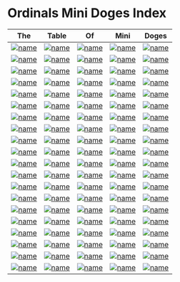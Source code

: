 # Ordinals Mini Doges Index


| The        | Table           | Of  | Mini | Doges |
|:-------------:|:-------------:|:-------------:|:-------------:|:-------------:|
[![name](https://ordinals.com/content/f95e331ece5dbfb607d447122b3151c0d01b9d8c23def0f6566118098a033f17i0 )](https://ordinals.com/inscription/f95e331ece5dbfb607d447122b3151c0d01b9d8c23def0f6566118098a033f17i0 )|	[![name](https://ordinals.com/content/6fc1d4788ee964d0e9d0ebb17a73e6af1956fb3d8d15ac7050a2db09f5d3094di0 )](https://ordinals.com/inscription/6fc1d4788ee964d0e9d0ebb17a73e6af1956fb3d8d15ac7050a2db09f5d3094di0 )|	[![name](https://ordinals.com/content/71644dd240871f5450f172b87bad7252d21ed403ba57f8c31bb5ad2d37637257i0 )](https://ordinals.com/inscription/71644dd240871f5450f172b87bad7252d21ed403ba57f8c31bb5ad2d37637257i0 )|	[![name](https://ordinals.com/content/10fbd019227c9d93324ae7b73fb6b828dd33950ea2d13145a42cf1e968f42063i0 )](https://ordinals.com/inscription/10fbd019227c9d93324ae7b73fb6b828dd33950ea2d13145a42cf1e968f42063i0 )|	[![name](https://ordinals.com/content/e41c200ccd04cac9dc4b052bbbf626c1c86a8d41905d2f276881a27ca09c478ai0 )](https://ordinals.com/inscription/e41c200ccd04cac9dc4b052bbbf626c1c86a8d41905d2f276881a27ca09c478ai0 )|
[![name](https://ordinals.com/content/82b8334fcf7e0a072cd4aea1eaf53c9ba6cce30dca520ed9baf1413f9533b6b2i0 )](https://ordinals.com/inscription/82b8334fcf7e0a072cd4aea1eaf53c9ba6cce30dca520ed9baf1413f9533b6b2i0 )|	[![name](https://ordinals.com/content/2b4480ae0dedebdca1d427670eae5963c31cc7e43753019e292d39fc522c3c05i0 )](https://ordinals.com/inscription/2b4480ae0dedebdca1d427670eae5963c31cc7e43753019e292d39fc522c3c05i0 )|	[![name](https://ordinals.com/content/e315fc316344920f330d8b0fe712ab5c4ff5dc07534d00cba2a2e5ffd7012710i0 )](https://ordinals.com/inscription/e315fc316344920f330d8b0fe712ab5c4ff5dc07534d00cba2a2e5ffd7012710i0 )|	[![name](https://ordinals.com/content/51bff5d020f6ae6c846fb502a7fe3f2e3aa2e59ed7f276cbd4aa73d54a851d2ci0 )](https://ordinals.com/inscription/51bff5d020f6ae6c846fb502a7fe3f2e3aa2e59ed7f276cbd4aa73d54a851d2ci0 )|	[![name](https://ordinals.com/content/abc1a9ed294b0af8d252b75cacb5923903ee9a739dd739859ab731f2dcf1d953i0 )](https://ordinals.com/inscription/abc1a9ed294b0af8d252b75cacb5923903ee9a739dd739859ab731f2dcf1d953i0 )|
[![name](https://ordinals.com/content/7037ec45b3982a0a8ce1457753c5735365daa5ade1b261518b2eaec3bf0da75ei0 )](https://ordinals.com/inscription/7037ec45b3982a0a8ce1457753c5735365daa5ade1b261518b2eaec3bf0da75ei0 )|	[![name](https://ordinals.com/content/7f9769909657e882c68ff755d6562046ceaa6e35b4c89d584ba3b1a2fa10b662i0 )](https://ordinals.com/inscription/7f9769909657e882c68ff755d6562046ceaa6e35b4c89d584ba3b1a2fa10b662i0 )|	[![name](https://ordinals.com/content/a4a0ceeed875814927df2d9b676a0e7ac913ea4866bd27c6be5fe7fbd0112000i0 )](https://ordinals.com/inscription/a4a0ceeed875814927df2d9b676a0e7ac913ea4866bd27c6be5fe7fbd0112000i0 )|	[![name](https://ordinals.com/content/a0d655acf8af60f6287706a800686fe884119ad0373f0983f672eec7d961324bi0 )](https://ordinals.com/inscription/a0d655acf8af60f6287706a800686fe884119ad0373f0983f672eec7d961324bi0 )|	[![name](https://ordinals.com/content/c3106bdaf275eedd89f16c1d5c1c4f4140b7fbcd245fe132953d36710940226bi0 )](https://ordinals.com/inscription/c3106bdaf275eedd89f16c1d5c1c4f4140b7fbcd245fe132953d36710940226bi0 )|
[![name](https://ordinals.com/content/77904ff23f312153cd3f2bb91251b8d955f03f3012e14f190c32c74830d76071i0 )](https://ordinals.com/inscription/77904ff23f312153cd3f2bb91251b8d955f03f3012e14f190c32c74830d76071i0 )|	[![name](https://ordinals.com/content/5c2cd2cd2cf5d415b1a09e6f8a2786172f2d40506e3c3d9265affb402d252b93i0 )](https://ordinals.com/inscription/5c2cd2cd2cf5d415b1a09e6f8a2786172f2d40506e3c3d9265affb402d252b93i0 )|	[![name](https://ordinals.com/content/aa56fc1c3de0d5a05b5fcd4a522b6e5d38e21a470906df8f30524bbc5b00df9ei0 )](https://ordinals.com/inscription/aa56fc1c3de0d5a05b5fcd4a522b6e5d38e21a470906df8f30524bbc5b00df9ei0 )|	[![name](https://ordinals.com/content/d2cb9945cc4d28ce4b9297abf46bf79e6266311a7cc4a3600004ba78bf338361i0 )](https://ordinals.com/inscription/d2cb9945cc4d28ce4b9297abf46bf79e6266311a7cc4a3600004ba78bf338361i0 )|	[![name](https://ordinals.com/content/c499bcccdb956a092f034aa2f5d0d8de372f7d87fcd3d595e5e295f0f1950f7bi0 )](https://ordinals.com/inscription/c499bcccdb956a092f034aa2f5d0d8de372f7d87fcd3d595e5e295f0f1950f7bi0 )|
[![name](https://ordinals.com/content/452101afdbee20e0c82ba2c715e13a211db3e7232b1184717f0040bbf0f47e8ei0 )](https://ordinals.com/inscription/452101afdbee20e0c82ba2c715e13a211db3e7232b1184717f0040bbf0f47e8ei0 )|	[![name](https://ordinals.com/content/3b3d5d568f60ad927129743c18b12cd1e2cf76b7c0b048d86deed9933bfc0ab8i0)](https://ordinals.com/inscription/3b3d5d568f60ad927129743c18b12cd1e2cf76b7c0b048d86deed9933bfc0ab8i0)|	[![name](https://ordinals.com/content/893ee93b5300e6924efb15b53940168f054e6a3142dcf4908983f090e46199d6i0 )](https://ordinals.com/inscription/893ee93b5300e6924efb15b53940168f054e6a3142dcf4908983f090e46199d6i0 )|	[![name](https://ordinals.com/content/153544ca88af533e6c7a556c8fe9d59536bed36d470797785007d3515a8c62e4i0 )](https://ordinals.com/inscription/153544ca88af533e6c7a556c8fe9d59536bed36d470797785007d3515a8c62e4i0 )|	[![name](https://ordinals.com/content/6968734e9591b9b95a74231b29c12ae436bda005209c8998c41a57eae627420fi0 )](https://ordinals.com/inscription/6968734e9591b9b95a74231b29c12ae436bda005209c8998c41a57eae627420fi0 )|
[![name](https://ordinals.com/content/170c0ba3647d8252b29496241550ad456b36bb23e6ede680df076249ad1ec329i0 )](https://ordinals.com/inscription/170c0ba3647d8252b29496241550ad456b36bb23e6ede680df076249ad1ec329i0 )|	[![name](https://ordinals.com/content/ca441cd5de7eebf52bba104577c4e31265da02b2390956322352600772800539i0 )](https://ordinals.com/inscription/ca441cd5de7eebf52bba104577c4e31265da02b2390956322352600772800539i0 )|	[![name](https://ordinals.com/content/927c2f993a8e67dec1f127a3bde2ae899f2ad12a1bdfb8bd51852c4eaaec5765i0 )](https://ordinals.com/inscription/927c2f993a8e67dec1f127a3bde2ae899f2ad12a1bdfb8bd51852c4eaaec5765i0 )|	[![name](https://ordinals.com/content/3d159c76c66c08f2525022b53d67d0048dcf5d92ecb05068829e528598293182i0 )](https://ordinals.com/inscription/3d159c76c66c08f2525022b53d67d0048dcf5d92ecb05068829e528598293182i0 )|	[![name](https://ordinals.com/content/56da8312f5a5f57de9b06455138113dbf1d1adafabd37ebd1621d95b104e1894i0 )](https://ordinals.com/inscription/56da8312f5a5f57de9b06455138113dbf1d1adafabd37ebd1621d95b104e1894i0 )|
[![name](https://ordinals.com/content/427c6eede46bdea5456942b8ec54111aedbddf95b296aeb592e9cd13cb6b9738i0 )](https://ordinals.com/inscription/427c6eede46bdea5456942b8ec54111aedbddf95b296aeb592e9cd13cb6b9738i0 )|	[![name](https://ordinals.com/content/bd18663dd41bc890b8ec651826a06ee8ca4a9b17b5ec2604c5cfece65ba70384i0 )](https://ordinals.com/inscription/bd18663dd41bc890b8ec651826a06ee8ca4a9b17b5ec2604c5cfece65ba70384i0 )|	[![name](https://ordinals.com/content/c5b7d3af687b45144d24195596f7bacda59c5414c389820836ea3a05739a3f8di0 )](https://ordinals.com/inscription/c5b7d3af687b45144d24195596f7bacda59c5414c389820836ea3a05739a3f8di0 )|	[![name](https://ordinals.com/content/8729b89c13ba23df523a27fd619c218638e15e6c1bd2b05d718ebbb23a319c91i0 )](https://ordinals.com/inscription/8729b89c13ba23df523a27fd619c218638e15e6c1bd2b05d718ebbb23a319c91i0 )|	[![name](https://ordinals.com/content/573a71e3119ee55d847acfdf69f1f47fc244b03d405c08493628073f5520959bi0 )](https://ordinals.com/inscription/573a71e3119ee55d847acfdf69f1f47fc244b03d405c08493628073f5520959bi0 )|
[![name](https://ordinals.com/content/ee11a5951078c6846d0547c488a473ff17f6f0e71916b4c11ebfe0838361acb2i0 )](https://ordinals.com/inscription/ee11a5951078c6846d0547c488a473ff17f6f0e71916b4c11ebfe0838361acb2i0 )|	[![name](https://ordinals.com/content/59a8f4fcdfa6dfac0900f75726154078b7c987be2c4cc2051ce5c56ae4afe33bi0 )](https://ordinals.com/inscription/59a8f4fcdfa6dfac0900f75726154078b7c987be2c4cc2051ce5c56ae4afe33bi0 )|	[![name](https://ordinals.com/content/fea9d63f39f44494c0438bac28c5d492c8f91fec7ef8ec33b25dfe358827f585i0 )](https://ordinals.com/inscription/fea9d63f39f44494c0438bac28c5d492c8f91fec7ef8ec33b25dfe358827f585i0 )|	[![name](https://ordinals.com/content/247ef0d9557c4f393712e64449e3127febbfda36324adcd26cf4bca91b1ba408i0 )](https://ordinals.com/inscription/247ef0d9557c4f393712e64449e3127febbfda36324adcd26cf4bca91b1ba408i0 )|	[![name](https://ordinals.com/content/b4609ada73ebda3636bedbb6f66fa8dd1cb18f91ac3d37a053a2802c5181c64ai0 )](https://ordinals.com/inscription/b4609ada73ebda3636bedbb6f66fa8dd1cb18f91ac3d37a053a2802c5181c64ai0 )|
[![name](https://ordinals.com/content/7715541dfd5ec5a9d4b1b0898fd488e1df31cb4691809f02f672c8fcc7a6a86ei0 )](https://ordinals.com/inscription/7715541dfd5ec5a9d4b1b0898fd488e1df31cb4691809f02f672c8fcc7a6a86ei0 )|	[![name](https://ordinals.com/content/7d9b9ec7de6152a88c1f9d0a8e1f674f355e1c7cc773e4225c148e99322bfe8fi0 )](https://ordinals.com/inscription/7d9b9ec7de6152a88c1f9d0a8e1f674f355e1c7cc773e4225c148e99322bfe8fi0 )|	[![name](https://ordinals.com/content/64cdbfc1be800490b2b1d678fdb4cfc1b4e7c258f0259e9ab76d303817b22dafi0 )](https://ordinals.com/inscription/64cdbfc1be800490b2b1d678fdb4cfc1b4e7c258f0259e9ab76d303817b22dafi0 )|	[![name](https://ordinals.com/content/9caf8c5ab7f3460a4e965e83a13bd1f6c70e5d2774643c12a599ad4c8da56fafi0 )](https://ordinals.com/inscription/9caf8c5ab7f3460a4e965e83a13bd1f6c70e5d2774643c12a599ad4c8da56fafi0 )|	[![name](https://ordinals.com/content/2b3bd1cc774be1ba523eae3196200f67c2970dc8a379f889d25170d506b42924i0 )](https://ordinals.com/inscription/2b3bd1cc774be1ba523eae3196200f67c2970dc8a379f889d25170d506b42924i0 )|
[![name](https://ordinals.com/content/99cb878d47190562a159bf9415999d861889b1aaa15f3b78c70bfcd92f3c6277i0 )](https://ordinals.com/inscription/99cb878d47190562a159bf9415999d861889b1aaa15f3b78c70bfcd92f3c6277i0 )|	[![name](https://ordinals.com/content/e8c1b8e23fc55e386a135e6879ba02feadc06a1f532d99be6362886ae8a2ec81i0 )](https://ordinals.com/inscription/e8c1b8e23fc55e386a135e6879ba02feadc06a1f532d99be6362886ae8a2ec81i0 )|	[![name](https://ordinals.com/content/977e5a52d823d5504c012ac966ec26c97b68f3e7e0d9358a08b535645cab9b8ci0 )](https://ordinals.com/inscription/977e5a52d823d5504c012ac966ec26c97b68f3e7e0d9358a08b535645cab9b8ci0 )|	[![name](https://ordinals.com/content/b8f23738b7014382a796dc6d46701e2b999b8ac68868979673a67de315a51890i0 )](https://ordinals.com/inscription/b8f23738b7014382a796dc6d46701e2b999b8ac68868979673a67de315a51890i0 )|	[![name](https://ordinals.com/content/551e61c9ca33f42a690f045c4aa5d6f0ec90b255e50d7d3f35bc9ffb0e345b9di0 )](https://ordinals.com/inscription/551e61c9ca33f42a690f045c4aa5d6f0ec90b255e50d7d3f35bc9ffb0e345b9di0 )|
[![name](https://ordinals.com/content/c8e7c7d9f396fbd8638c2d2bb3bbf7223feb8a545b55ccb099e56337f28ff3b7i0 )](https://ordinals.com/inscription/c8e7c7d9f396fbd8638c2d2bb3bbf7223feb8a545b55ccb099e56337f28ff3b7i0 )|	[![name](https://ordinals.com/content/39a4f493e9752961695ceadc0906d8f7a612631471e0a80f369b5cbc1a9181f0i0 )](https://ordinals.com/inscription/39a4f493e9752961695ceadc0906d8f7a612631471e0a80f369b5cbc1a9181f0i0 )|	[![name](https://ordinals.com/content/c963addf74eeb632430d630da5a24088d0ea8ce4b2ce1dcf2fc79f2a6192bd31i0 )](https://ordinals.com/inscription/c963addf74eeb632430d630da5a24088d0ea8ce4b2ce1dcf2fc79f2a6192bd31i0 )|	[![name](https://ordinals.com/content/12fdb5adbe87528520993ae5ae23eb5c4a4a72b3642160696ea1c75004e3ac48i0 )](https://ordinals.com/inscription/12fdb5adbe87528520993ae5ae23eb5c4a4a72b3642160696ea1c75004e3ac48i0 )|	[![name](https://ordinals.com/content/a55b6346d3b824d33e1b5b8b44bae03a23af44ccf11077d9141a3aae4115db54i0 )](https://ordinals.com/inscription/a55b6346d3b824d33e1b5b8b44bae03a23af44ccf11077d9141a3aae4115db54i0 )|
[![name](https://ordinals.com/content/caafcf7ee26b8120954a76dce3f64e90a103feeefb61be50f3ee9d731276e955i0 )](https://ordinals.com/inscription/caafcf7ee26b8120954a76dce3f64e90a103feeefb61be50f3ee9d731276e955i0 )|	[![name](https://ordinals.com/content/4bf0bbea30b990a1f5f08a6f453330c5ef4158bf7caa5df99ef293ad4a52fd61i0 )](https://ordinals.com/inscription/4bf0bbea30b990a1f5f08a6f453330c5ef4158bf7caa5df99ef293ad4a52fd61i0 )|	[![name](https://ordinals.com/content/7dc98f41692d4b85b465b755839addc2d02ffa1bd4c8341f69a6ecfe8363808bi0 )](https://ordinals.com/inscription/7dc98f41692d4b85b465b755839addc2d02ffa1bd4c8341f69a6ecfe8363808bi0 )|	[![name](https://ordinals.com/content/239c68b6affc320d869f2aa6db78466dc29ac89b1babd8128dd0a3efbc93f4d7i0 )](https://ordinals.com/inscription/239c68b6affc320d869f2aa6db78466dc29ac89b1babd8128dd0a3efbc93f4d7i0 )|	[![name](https://ordinals.com/content/8d06a6a02d53ebd5c194db44eca37179bc62f5109c8e327df600576847ddddf1i0 )](https://ordinals.com/inscription/8d06a6a02d53ebd5c194db44eca37179bc62f5109c8e327df600576847ddddf1i0 )|
[![name](https://ordinals.com/content/0b7f6497bebd109071198d1fd6d3ce6d68196eda2214ae631bbdd0768ac91a1ci0 )](https://ordinals.com/inscription/0b7f6497bebd109071198d1fd6d3ce6d68196eda2214ae631bbdd0768ac91a1ci0 )|	[![name](https://ordinals.com/content/abe708a7375887e1879e91faebe3650a0407c8aa49a87ac6d4403b7a4af46139i0 )](https://ordinals.com/inscription/abe708a7375887e1879e91faebe3650a0407c8aa49a87ac6d4403b7a4af46139i0 )|	[![name](https://ordinals.com/content/ea74070d48860c51c34cd034567977178a47fe7b2b23b826bda179d5c7ab3b40i0 )](https://ordinals.com/inscription/ea74070d48860c51c34cd034567977178a47fe7b2b23b826bda179d5c7ab3b40i0 )|	[![name](https://ordinals.com/content/49f0188694b9c615140fa74dcb11027a89f40c972c0142b0cc4ebc010450bd41i0 )](https://ordinals.com/inscription/49f0188694b9c615140fa74dcb11027a89f40c972c0142b0cc4ebc010450bd41i0 )|	[![name](https://ordinals.com/content/6af310d18c1721343bb8aec79af5c1c863a207625c051696bc1bda08ba53c654i0 )](https://ordinals.com/inscription/6af310d18c1721343bb8aec79af5c1c863a207625c051696bc1bda08ba53c654i0 )|
[![name](https://ordinals.com/content/a599b6d3666e3985e7a9180ffbdef2d5c0d4072ebf76da3f4ed453522afa5c7ai0 )](https://ordinals.com/inscription/a599b6d3666e3985e7a9180ffbdef2d5c0d4072ebf76da3f4ed453522afa5c7ai0 )|	[![name](https://ordinals.com/content/ea8afc082b463c2a1e48180b523b2ae75652bbe35dfed35707b1d8697db12bcei0 )](https://ordinals.com/inscription/ea8afc082b463c2a1e48180b523b2ae75652bbe35dfed35707b1d8697db12bcei0 )|	[![name](https://ordinals.com/content/7809405b71da175a6d0ffc830d1a406fa40d75b70ea16a3499b1b4bdfc818ffdi0 )](https://ordinals.com/inscription/7809405b71da175a6d0ffc830d1a406fa40d75b70ea16a3499b1b4bdfc818ffdi0 )|	[![name](https://ordinals.com/content/dfc401e1cc682b765eae4adc7ca1c11731f9db607f29e8b7cf338d4327575f13i0 )](https://ordinals.com/inscription/dfc401e1cc682b765eae4adc7ca1c11731f9db607f29e8b7cf338d4327575f13i0 )|	[![name](https://ordinals.com/content/bdf5fb686356ea5339449f7b23322afe4ac8ed5710548344511b2f4a3d395121i0 )](https://ordinals.com/inscription/bdf5fb686356ea5339449f7b23322afe4ac8ed5710548344511b2f4a3d395121i0 )|
[![name](https://ordinals.com/content/7aa3247af1e82485534618a37cca7fd90b4c6632e4fb75585de76bc9d5035f22i0 )](https://ordinals.com/inscription/7aa3247af1e82485534618a37cca7fd90b4c6632e4fb75585de76bc9d5035f22i0 )|	[![name](https://ordinals.com/content/3982d3ba6b339109db51333d6048b3d8303ed0369262672f72b9f8a80013e755i0 )](https://ordinals.com/inscription/3982d3ba6b339109db51333d6048b3d8303ed0369262672f72b9f8a80013e755i0 )|	[![name](https://ordinals.com/content/969d8482715a1373c678fb99fdd8ec36c73fefbd8459e4ce066f8ef159a7625bi0 )](https://ordinals.com/inscription/969d8482715a1373c678fb99fdd8ec36c73fefbd8459e4ce066f8ef159a7625bi0 )|	[![name](https://ordinals.com/content/425306ff57f7fd8b5c920b9487100719a1a22652915ac3f3a0e25e0031730a97i0 )](https://ordinals.com/inscription/425306ff57f7fd8b5c920b9487100719a1a22652915ac3f3a0e25e0031730a97i0 )|	[![name](https://ordinals.com/content/bccc5d074c3264adeea0cdf039769cdc73b3b9a3354a0ba65ce47d0861fe57f3i0 )](https://ordinals.com/inscription/bccc5d074c3264adeea0cdf039769cdc73b3b9a3354a0ba65ce47d0861fe57f3i0 )|
[![name](https://ordinals.com/content/efbfe209c979b6fe6fdbfdc1ce445566f3029c136657aa42892cb99f886f152ai0 )](https://ordinals.com/inscription/efbfe209c979b6fe6fdbfdc1ce445566f3029c136657aa42892cb99f886f152ai0 )|	[![name](https://ordinals.com/content/d40fcb363ab1cef215d53e504f8b226306ff1e2be8b6a30e26c859206a5c9337i0 )](https://ordinals.com/inscription/d40fcb363ab1cef215d53e504f8b226306ff1e2be8b6a30e26c859206a5c9337i0 )|	[![name](https://ordinals.com/content/5795e99574485a76e492a59184084efa97c869f59fb50898bbcde66639a1403ai0 )](https://ordinals.com/inscription/5795e99574485a76e492a59184084efa97c869f59fb50898bbcde66639a1403ai0 )|	[![name](https://ordinals.com/content/a359094737bbad4126e8de6beece5a3305ff0788e8094e103764ec0a1afbad56i0 )](https://ordinals.com/inscription/a359094737bbad4126e8de6beece5a3305ff0788e8094e103764ec0a1afbad56i0 )|	[![name](https://ordinals.com/content/c96fad840e82323ce49933e06707b991ade808cf8ec716fab7788ec2c2500ebci0 )](https://ordinals.com/inscription/c96fad840e82323ce49933e06707b991ade808cf8ec716fab7788ec2c2500ebci0 )|
[![name](https://ordinals.com/content/767463746c3ffcf6c4b4c7ecb40deb54e033fcaa3318f194f7df66d377df0cf0i0 )](https://ordinals.com/inscription/767463746c3ffcf6c4b4c7ecb40deb54e033fcaa3318f194f7df66d377df0cf0i0 )|	[![name](https://ordinals.com/content/cfd57b4957f0cc14bef0f7e7e925b5fa28bf3c18b8699cc30d1676d77db8caf0i0 )](https://ordinals.com/inscription/cfd57b4957f0cc14bef0f7e7e925b5fa28bf3c18b8699cc30d1676d77db8caf0i0 )|	[![name](https://ordinals.com/content/a326dd02727ad3c3e964d54fc2cec8bb3b3704a5e8d1674af3ee0f0c08480613i0 )](https://ordinals.com/inscription/a326dd02727ad3c3e964d54fc2cec8bb3b3704a5e8d1674af3ee0f0c08480613i0 )|	[![name](https://ordinals.com/content/47c770cb4852a2e1450688b927ed9d5dea6f623acfae832ca82464bdfb2b9573i0 )](https://ordinals.com/inscription/47c770cb4852a2e1450688b927ed9d5dea6f623acfae832ca82464bdfb2b9573i0 )|	[![name](https://ordinals.com/content/f96330be804f1cb9aec26254e72923773d5436fb34d8ec00e5358f0f2eb6d195i0 )](https://ordinals.com/inscription/f96330be804f1cb9aec26254e72923773d5436fb34d8ec00e5358f0f2eb6d195i0 )|
[![name](https://ordinals.com/content/340f9be487f006398a30b59a87e572a0dc43597a8ff236ee55c2d91014a4aba4i0 )](https://ordinals.com/inscription/340f9be487f006398a30b59a87e572a0dc43597a8ff236ee55c2d91014a4aba4i0 )|	[![name](https://ordinals.com/content/8903a76f444efe3ba7d385e572a9c6ec81a6f6ff1dd8479c57f2f3922dfcb4c1i0 )](https://ordinals.com/inscription/8903a76f444efe3ba7d385e572a9c6ec81a6f6ff1dd8479c57f2f3922dfcb4c1i0 )|	[![name](https://ordinals.com/content/95020fd3c6620c4c18f178d7c4fff589eccab4a83d98b231ae0f4738dc75f5d7i0 )](https://ordinals.com/inscription/95020fd3c6620c4c18f178d7c4fff589eccab4a83d98b231ae0f4738dc75f5d7i0 )|	[![name](https://ordinals.com/content/2250cfeb9c1a913023052a22c02a4bda856d8a483763cbd71d27f163c4d129fbi0 )](https://ordinals.com/inscription/2250cfeb9c1a913023052a22c02a4bda856d8a483763cbd71d27f163c4d129fbi0 )|	[![name](https://ordinals.com/content/72e8fee95b0e754211e52cfa2dfb0869fcaba97017539cf555de1f77415dc814i0 )](https://ordinals.com/inscription/72e8fee95b0e754211e52cfa2dfb0869fcaba97017539cf555de1f77415dc814i0 )|
[![name](https://ordinals.com/content/68c861a9a64b1b60290b1189f7c80cbd67ae5b5b519b7dd8ecfd72cbfc5bc622i0 )](https://ordinals.com/inscription/68c861a9a64b1b60290b1189f7c80cbd67ae5b5b519b7dd8ecfd72cbfc5bc622i0 )|	[![name](https://ordinals.com/content/162002c3d5bbbbfef162065ccfc8cddc8b1f194b744570e3823d3930599bfe2fi0 )](https://ordinals.com/inscription/162002c3d5bbbbfef162065ccfc8cddc8b1f194b744570e3823d3930599bfe2fi0 )|	[![name](https://ordinals.com/content/e83f38fe85fefb8bf37f5c4428ba46f702ba51bef69d08087b17949fbe9eae3fi0 )](https://ordinals.com/inscription/e83f38fe85fefb8bf37f5c4428ba46f702ba51bef69d08087b17949fbe9eae3fi0 )|	[![name](https://ordinals.com/content/459251fe6777fd803c5af54fe4729d3af2c061c0e850b42c2c57ec384d1928c7i0 )](https://ordinals.com/inscription/459251fe6777fd803c5af54fe4729d3af2c061c0e850b42c2c57ec384d1928c7i0 )|	[![name](https://ordinals.com/content/4ca548cbf6e29976e70d655a6ed31baaa343e78d98fa22b10dffd854097b9ac9i0 )](https://ordinals.com/inscription/4ca548cbf6e29976e70d655a6ed31baaa343e78d98fa22b10dffd854097b9ac9i0 )|
[![name](https://ordinals.com/content/fb471c3bd64a27b2636909c85299f668e51c1715fa6a13db6edadd7d45d4baebi0 )](https://ordinals.com/inscription/fb471c3bd64a27b2636909c85299f668e51c1715fa6a13db6edadd7d45d4baebi0 )|	[![name](https://ordinals.com/content/28531951f3c02edfe07dca777c57a6b59fdb2e1232ac43b23765864637988304i0 )](https://ordinals.com/inscription/28531951f3c02edfe07dca777c57a6b59fdb2e1232ac43b23765864637988304i0 )|	[![name](https://ordinals.com/content/61a304763f3ccbef100e80d82ac643a06b78a046b712c08ec31ca0087351cc28i0 )](https://ordinals.com/inscription/61a304763f3ccbef100e80d82ac643a06b78a046b712c08ec31ca0087351cc28i0 )|	[![name](https://ordinals.com/content/f333964c5c99a61b2d7d14bbbcd242f95fd2acc64d5a665298d1c21481e3cd6ci0 )](https://ordinals.com/inscription/f333964c5c99a61b2d7d14bbbcd242f95fd2acc64d5a665298d1c21481e3cd6ci0 )|	[![name](https://ordinals.com/content/513d08a0dee27804598fc3ea20199c6841ca47d456061a07b6793ca645e6e986i0 )](https://ordinals.com/inscription/513d08a0dee27804598fc3ea20199c6841ca47d456061a07b6793ca645e6e986i0 )|
